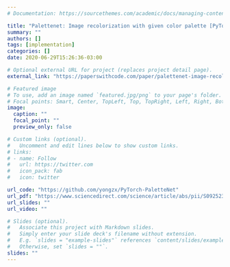 ```yaml
---
# Documentation: https://sourcethemes.com/academic/docs/managing-content/

title: "Palettenet: Image recolorization with given color palette [PyTorch]"
summary: ""
authors: []
tags: [implementation]
categories: []
date: 2020-06-29T15:26:36-03:00

# Optional external URL for project (replaces project detail page).
external_link: "https://paperswithcode.com/paper/palettenet-image-recolorization-with-given"

# Featured image
# To use, add an image named `featured.jpg/png` to your page's folder.
# Focal points: Smart, Center, TopLeft, Top, TopRight, Left, Right, BottomLeft, Bottom, BottomRight.
image:
  caption: ""
  focal_point: ""
  preview_only: false

# Custom links (optional).
#   Uncomment and edit lines below to show custom links.
# links:
# - name: Follow
#   url: https://twitter.com
#   icon_pack: fab
#   icon: twitter

url_code: "https://github.com/yongzx/PyTorch-PaletteNet"
url_pdf: "https://www.sciencedirect.com/science/article/abs/pii/S0925231218312049"
url_slides: ""
url_video: ""

# Slides (optional).
#   Associate this project with Markdown slides.
#   Simply enter your slide deck's filename without extension.
#   E.g. `slides = "example-slides"` references `content/slides/example-slides.md`.
#   Otherwise, set `slides = ""`.
slides: ""
---
```

